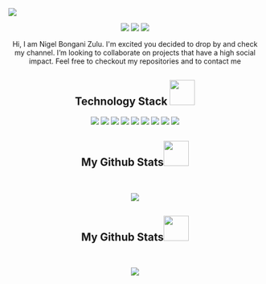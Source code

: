 <p align="center">
 
</p align="center">
<img src="https://user-images.githubusercontent.com/37867005/121528700-03f10200-c9fc-11eb-8a35-0b99f920053e.png" />


<p align="center">
 
 <img src="https://badges.pufler.dev/visits/nigelreign/nigelreign"/> 
 <img src="https://badges.pufler.dev/years/nigelreign"/>
 <img src="https://badges.pufler.dev/repos/nigelreign"/>

</p>

<p align="center">
  Hi, I am Nigel Bongani Zulu. I'm excited you decided to drop by and check my channel. I’m looking to collaborate on projects that have a high social impact. Feel free to checkout my repositories and to contact me
</p>  

<h2 align="center">Technology Stack <img src="https://github.com/nigelreign/ritik307/blob/main/images/laptop.gif" width="50"></h2>

<p align="center">
<img src="https://img.shields.io/badge/-HTML5-E34F26?style=flat-square&logo=html5&logoColor=white"/>
<img src="https://img.shields.io/badge/-CSS3-1572B6?style=flat-square&logo=css3"/>
<img src="https://img.shields.io/badge/-Bootstrap-563D7C?style=flat-square&logo=bootstrap"/>
<img src="https://img.shields.io/badge/-Heroku-430098?style=flat-square&logo=heroku"/>
<img src="https://img.shields.io/badge/-JavaScript-black?style=flat-square&logo=javascript"/>
<img src="https://img.shields.io/badge/-React-black?style=flat-square&logo=react"/>
<img src="https://img.shields.io/badge/-MySQL-black?style=flat-square&logo=mysql"/>
<img src="https://img.shields.io/badge/-Git-black?style=flat-square&logo=git"/>
<img src="https://img.shields.io/badge/-GitHub-black?style=flat-square&logo=github"/>
</p>


<h2 align="center">
  My Github Stats<img src="https://media.giphy.com/media/VgCDAzcKvsR6OM0uWg/giphy.gif" width="50">
</h2>
 
<br>

<p align = "center">
  <img src = "https://github-readme-stats.vercel.app/api/top-langs/?username=nigelreign&hide=html,css,java,shaderlab,kotlin,hlsl&theme=radical">
</p>

 

<h2 align="center">
  My Github Stats<img src="https://media.giphy.com/media/VgCDAzcKvsR6OM0uWg/giphy.gif" width="50">
</h2>
 
<br>

<p align = "center">
 <img src="https://activity-graph.herokuapp.com/graph?username=nigelreign&theme=redical">
</p> 


